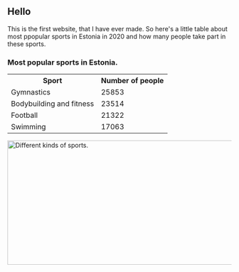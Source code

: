 <html>
<head>
<h2>Hello</h2>
</head>
<body>
<p>This is the first website, that I have ever made. So here's a little table about most ppopular sports in Estonia in 2020 and how many people take part in these sports.</p>

<h3>Most popular sports in Estonia.</h3>
<table>
  <tr>
    <th>Sport</th>
    <th>Number of people</th>
  </tr>
  <tr>
    <td>Gymnastics</td>
    <td>25853</td>
  </tr>
  <tr>
    <td>Bodybuilding and fitness</td>
    <td>23514</td>
  </tr>
  <tr>
    <td>Football</td>
    <td>21322</td>
  </tr>
  <tr>
    <td>Swimming</td>
    <td>17063</td>
  </tr>
</table>
<img src="https://image.shutterstock.com/image-vector/vector-set-olympic-sports-icons-260nw-1422662216.jpg" alt="Different kinds of sports." width="722" height="280">
</body>
</html>
